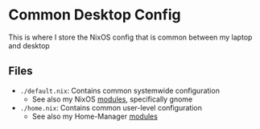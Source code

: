 # Common Desktop Config
This is where I store the NixOS config that is common between
my laptop and desktop

## Files
* `./default.nix`: Contains common systemwide configuration
  * See also my NixOS [modules](../modules), specifically gnome
* `./home.nix`: Contains common user-level configuration
  * See also my Home-Manager [modules](../hm-modules)
